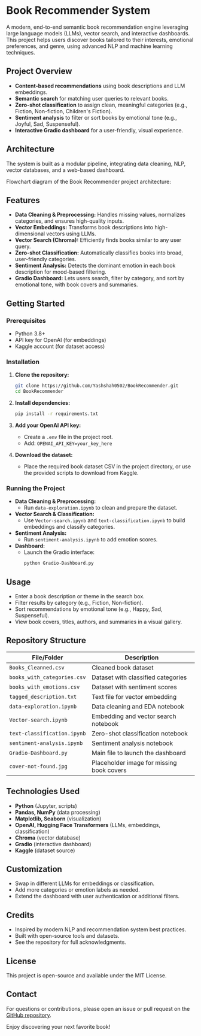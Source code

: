 # Book Recommender System
A modern, end-to-end semantic book recommendation engine leveraging large language models (LLMs), vector search, and interactive dashboards. This project helps users discover books tailored to their interests, emotional preferences, and genre, using advanced NLP and machine learning techniques.

## Project Overview
- **Content-based recommendations** using book descriptions and LLM embeddings.
- **Semantic search** for matching user queries to relevant books.
- **Zero-shot classification** to assign clean, meaningful categories (e.g., Fiction, Non-fiction, Children's Fiction).
- **Sentiment analysis** to filter or sort books by emotional tone (e.g., Joyful, Sad, Suspenseful).
- **Interactive Gradio dashboard** for a user-friendly, visual experience.

## Architecture
The system is built as a modular pipeline, integrating data cleaning, NLP, vector databases, and a web-based dashboard.

Flowchart diagram of the Book Recommender project architecture:
## Features
- **Data Cleaning & Preprocessing:** Handles missing values, normalizes categories, and ensures high-quality inputs.
- **Vector Embeddings:** Transforms book descriptions into high-dimensional vectors using LLMs.
- **Vector Search (Chroma):** Efficiently finds books similar to any user query.
- **Zero-shot Classification:** Automatically classifies books into broad, user-friendly categories.
- **Sentiment Analysis:** Detects the dominant emotion in each book description for mood-based filtering.
- **Gradio Dashboard:** Lets users search, filter by category, and sort by emotional tone, with book covers and summaries.

## Getting Started
### Prerequisites
- Python 3.8+
- API key for OpenAI (for embeddings)
- Kaggle account (for dataset access)

### Installation
1. **Clone the repository:**
   ```bash
   git clone https://github.com/Yashshah0502/BookRecommender.git
   cd BookRecommender
   ```

2. **Install dependencies:**
   ```bash
   pip install -r requirements.txt
   ```

3. **Add your OpenAI API key:**
   - Create a `.env` file in the project root.
   - Add: `OPENAI_API_KEY=your_key_here`

4. **Download the dataset:**
   - Place the required book dataset CSV in the project directory, or use the provided scripts to download from Kaggle.

### Running the Project
- **Data Cleaning & Preprocessing:**
  - Run `data-exploration.ipynb` to clean and prepare the dataset.
- **Vector Search & Classification:**
  - Use `Vector-search.ipynb` and `text-classification.ipynb` to build embeddings and classify categories.
- **Sentiment Analysis:**
  - Run `sentiment-analysis.ipynb` to add emotion scores.
- **Dashboard:**
  - Launch the Gradio interface:
    ```bash
    python Gradio-Dashboard.py
    ```

## Usage
- Enter a book description or theme in the search box.
- Filter results by category (e.g., Fiction, Non-fiction).
- Sort recommendations by emotional tone (e.g., Happy, Sad, Suspenseful).
- View book covers, titles, authors, and summaries in a visual gallery.

## Repository Structure
| File/Folder               | Description                                      |
|---------------------------|--------------------------------------------------|
| `Books_Cleanned.csv`      | Cleaned book dataset                             |
| `books_with_categories.csv` | Dataset with classified categories             |
| `books_with_emotions.csv` | Dataset with sentiment scores                    |
| `tagged_description.txt`  | Text file for vector embedding                   |
| `data-exploration.ipynb`  | Data cleaning and EDA notebook                   |
| `Vector-search.ipynb`     | Embedding and vector search notebook             |
| `text-classification.ipynb` | Zero-shot classification notebook              |
| `sentiment-analysis.ipynb` | Sentiment analysis notebook                     |
| `Gradio-Dashboard.py`     | Main file to launch the dashboard                |
| `cover-not-found.jpg`     | Placeholder image for missing book covers        |

## Technologies Used
- **Python** (Jupyter, scripts)
- **Pandas, NumPy** (data processing)
- **Matplotlib, Seaborn** (visualization)
- **OpenAI, Hugging Face Transformers** (LLMs, embeddings, classification)
- **Chroma** (vector database)
- **Gradio** (interactive dashboard)
- **Kaggle** (dataset source)

## Customization
- Swap in different LLMs for embeddings or classification.
- Add more categories or emotion labels as needed.
- Extend the dashboard with user authentication or additional filters.

## Credits
- Inspired by modern NLP and recommendation system best practices.
- Built with open-source tools and datasets.
- See the repository for full acknowledgments.

## License
This project is open-source and available under the MIT License.

## Contact
For questions or contributions, please open an issue or pull request on the [GitHub repository](https://github.com/Yashshah0502/BookRecommender).

Enjoy discovering your next favorite book!
